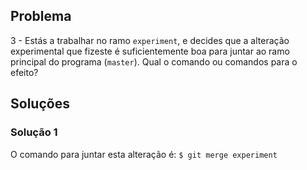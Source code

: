 ## Problema

3 - Estás a trabalhar no ramo `experiment`, e decides que a alteração
experimental que fizeste é suficientemente boa para juntar ao ramo principal do
programa (`master`). Qual o comando ou comandos para o efeito?

## Soluções

### Solução 1

O comando para juntar esta alteração é:
`$ git merge experiment`